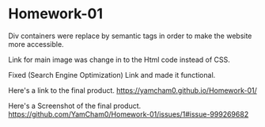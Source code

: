 # Homework-01

Div containers were replace by semantic tags in order to make the website more accessible.

Link for main image was change in to the Html code instead of CSS.

Fixed (Search Engine Optimization) Link and made it functional.

Here's a link to the final product.  https://yamcham0.github.io/Homework-01/


Here's a Screenshot of the final product. https://github.com/YamCham0/Homework-01/issues/1#issue-999269682